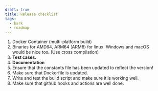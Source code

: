 ```yaml
---
draft: true
title: Release checklist
tags:
  - bark
  - roadmap
---
```

1. Docker Container (multi-platform build)
2. Binaries for AMD64, ARM64 (ARM8) for linux. Windows and macOS would be nice too. (Use cross compilation)
3. **Test cases.**
4. **Documentation** 
5. Ensure that the constants file has been updated to reflect the version!
6. Make sure that Dockerfile is updated.
7. Write and test the build script and make sure it is working well.
8. Make sure that github hooks and actions are well done.
